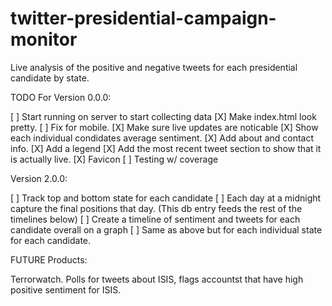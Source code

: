# twitter-presidential-campaign-monitor
Live analysis of the positive and negative tweets for each presidential candidate by state.

TODO For Version 0.0.0:

[ ] Start running on server to start collecting data
[X] Make index.html look pretty.
[ ] Fix for mobile.
[X] Make sure live updates are noticable
[X] Show each individual condidates average sentiment.
[X] Add about and contact info.
[X] Add a legend
[X] Add the most recent tweet section to show that it is actually live.
[X] Favicon
[ ] Testing w/ coverage


Version 2.0.0:

[ ] Track top and bottom state for each candidate
[ ] Each day at a midnight capture the final positions that day. (This db entry feeds the rest of the timelines below)
[ ] Create a timeline of sentiment and tweets for each candidate overall on a graph
[ ] Same as above but for each individual state for each candidate.


FUTURE Products:

Terrorwatch.  Polls for tweets about ISIS, flags accountst that have high positive sentiment for ISIS.
